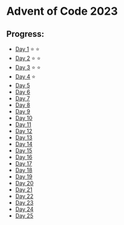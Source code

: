 # Advent of Code 2023

## Progress:

- [Day 1](https://github.com/ankjevel/adventofcode/tree/2023/day_01) ⭐️ ⭐️
- [Day 2](https://github.com/ankjevel/adventofcode/tree/2023/day_02) ⭐️ ⭐️
- [Day 3](https://github.com/ankjevel/adventofcode/tree/2023/day_03) ⭐️ ⭐️
- [Day 4](https://github.com/ankjevel/adventofcode/tree/2023/day_04) ⭐️
- [Day 5](#)
- [Day 6](#)
- [Day 7](#)
- [Day 8](#)
- [Day 9](#)
- [Day 10](#)
- [Day 11](#)
- [Day 12](#)
- [Day 13](#)
- [Day 14](#)
- [Day 15](#)
- [Day 16](#)
- [Day 17](#)
- [Day 18](#)
- [Day 19](#)
- [Day 20](#)
- [Day 21](#)
- [Day 22](#)
- [Day 23](#)
- [Day 24](#)
- [Day 25](#)

